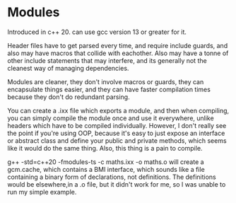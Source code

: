 # Modules

Introduced in c++ 20. can use gcc version 13 or greater for it.

Header files have to get parsed every time, and require include guards, and also may have macros that collide with eachother. Also may have a tonne of other include statements that may interfere, and its generally not the cleanest way of managing dependencies. 

Modules are cleaner, they don't involve macros or guards, they can encapsulate things easier, and they can have faster compilation times because they don't do redundant parsing.

You can create a .ixx file which exports a module, and then when compiling, you can simply compile the module once and use it everywhere, unlike headers which have to be compiled individually. However, I don't really see the point if you're using OOP, because it's easy to just expose an interface or abstract class and define your public and private methods, which seems like it would do the same thing. Also, this thing is a pain to compile.

g++ -std=c++20 -fmodules-ts -c maths.ixx -o maths.o will create a gcm.cache, which contains a BMI interface, which sounds like a file containing a binary form of declarations, not definitions. The definitions would be elsewhere,in a .o file, but it didn't work for me, so I was unable to run my simple example.